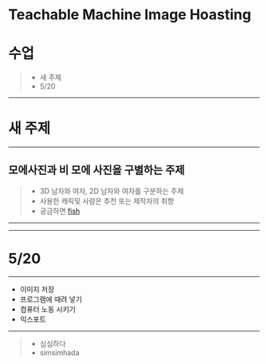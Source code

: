 # Teachable Machine Image Hoasting

수업
====

> - 새 주제
> - 5/20

-------------------------
# 새 주제
-------------------------
## 모에사진과 비 모에 사진을 구별하는 주제
> * 3D 남자와 여자, 2D 남자와 여자를 구분하는 주제
> * 사용한 캐릭및 사람은 추천 또는 제작자의 취향
> * 궁금하면 [fish](http://fishfish.kro.kr/)
-------------------------------
-----------------------------
# 5/20
-------
- 이미지 저장
- 프로그램에 때려 넣기
- 컴퓨터 노동 시키기
- 익스포트
-------------------------------
> * 심심하다
> * simsimhada
